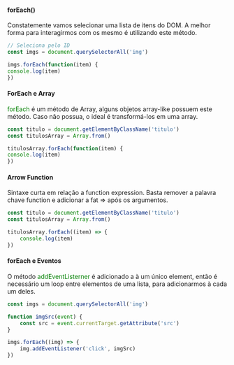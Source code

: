 
#### forEach()

Constatemente vamos selecionar uma lista de itens do DOM. A melhor forma para interagirmos com os mesmo é utilizando este método.

~~~ JavaScript
// Seleciona pelo ID
const imgs = document.querySelectorAll('img')

imgs.forEach(function(item) {
console.log(item)
})
~~~


#### ForEach e Array

<span style="color:green">forEach</span> é um método de Array, alguns objetos array-like possuem este método. Caso não possua, o ideal é transformá-los em uma array.

~~~ JavaScript
const titulo = document.getElementByClassName('titulo')
const titulosArray = Array.from()

titulosArray.forEach(function(item) {
console.log(item)
})
~~~
 
#### Arrow Function

Sintaxe curta em relação a function expression. Basta remover a palavra chave function e adicionar a fat => após os argumentos.

~~~ JavaScript
const titulo = document.getElementByClassName('titulo')
const titulosArray = Array.from()

titulosArray.forEach((item) => {
	console.log(item)
})
~~~

#### forEach e Eventos

O método <span style="color:green">addEventListerner</span> é adicionado a à um único element, então é necessário um loop entre elementos de uma lista, para adicionarmos à cada um deles.

~~~ JavaScript
const imgs = document.querySelectorAll('img')

function imgSrc(event) {
	const src = event.currentTarget.getAttribute('src') 
}

imgs.forEach((img) => {
	img.addEventListener('click', imgSrc)
})
~~~

